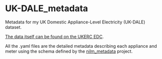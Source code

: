 UK-DALE_metadata
================

Metadata for my UK Domestic Appliance-Level Electricity (UK-DALE) dataset.

[The data itself can be found on the UKERC EDC](http://data.ukedc.rl.ac.uk/simplebrowse/edc/efficiency/residential/EnergyConsumption/Domestic/UK-DALE-2017).

All the .yaml files are the detailed metadata describing each
appliance and meter using the schema defined by the
[nilm_metadata](https://github.com/nilmtk/nilm_metadata) project.
